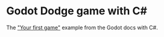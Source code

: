 # Godot Dodge game with C\#

The ["Your first game"](https://docs.godotengine.org/en/latest/getting_started/step_by_step/your_first_game.html) example from the Godot docs with C#.

